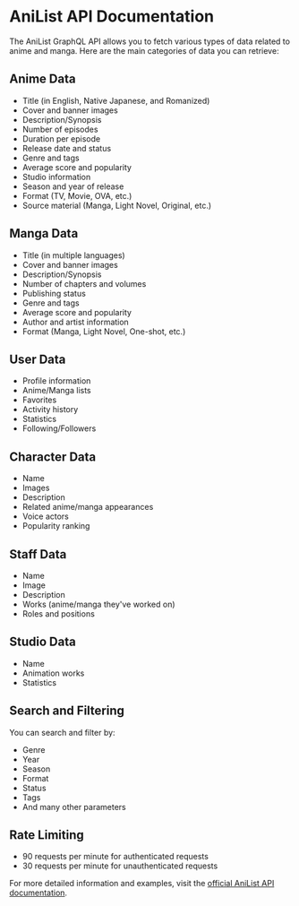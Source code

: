 # AniList API Documentation

The AniList GraphQL API allows you to fetch various types of data related to anime and manga. Here are the main categories of data you can retrieve:

## Anime Data

- Title (in English, Native Japanese, and Romanized)
- Cover and banner images
- Description/Synopsis
- Number of episodes
- Duration per episode
- Release date and status
- Genre and tags
- Average score and popularity
- Studio information
- Season and year of release
- Format (TV, Movie, OVA, etc.)
- Source material (Manga, Light Novel, Original, etc.)

## Manga Data

- Title (in multiple languages)
- Cover and banner images
- Description/Synopsis
- Number of chapters and volumes
- Publishing status
- Genre and tags
- Average score and popularity
- Author and artist information
- Format (Manga, Light Novel, One-shot, etc.)

## User Data

- Profile information
- Anime/Manga lists
- Favorites
- Activity history
- Statistics
- Following/Followers

## Character Data

- Name
- Images
- Description
- Related anime/manga appearances
- Voice actors
- Popularity ranking

## Staff Data

- Name
- Image
- Description
- Works (anime/manga they've worked on)
- Roles and positions

## Studio Data

- Name
- Animation works
- Statistics

## Search and Filtering

You can search and filter by:

- Genre
- Year
- Season
- Format
- Status
- Tags
- And many other parameters

## Rate Limiting

- 90 requests per minute for authenticated requests
- 30 requests per minute for unauthenticated requests

For more detailed information and examples, visit the [official AniList API documentation](https://anilist.gitbook.io/anilist-apiv2-docs/).
